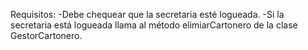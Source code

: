 Requisitos:
-Debe chequear que la secretaria esté logueada.
-Si la secretaria está logueada llama al método elimiarCartonero de la clase GestorCartonero.
